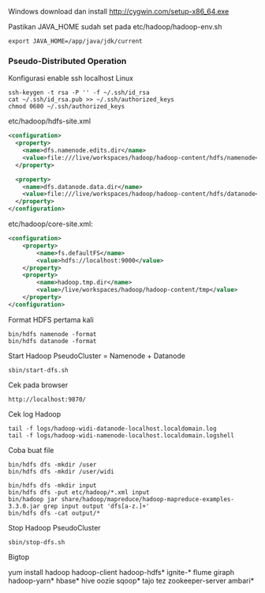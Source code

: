 Windows download dan install http://cygwin.com/setup-x86_64.exe


Pastikan JAVA_HOME sudah set pada etc/hadoop/hadoop-env.sh
```shell
export JAVA_HOME=/app/java/jdk/current
```

### Pseudo-Distributed Operation

Konfigurasi enable ssh localhost Linux
```shell
ssh-keygen -t rsa -P '' -f ~/.ssh/id_rsa
cat ~/.ssh/id_rsa.pub >> ~/.ssh/authorized_keys
chmod 0600 ~/.ssh/authorized_keys

```

etc/hadoop/hdfs-site.xml
```xml
<configuration>
  <property>
    <name>dfs.namenode.edits.dir</name>
    <value>file:///live/workspaces/hadoop/hadoop-content/hdfs/namenode</value>
  </property>

  <property>
    <name>dfs.datanode.data.dir</name>
    <value>file:///live/workspaces/hadoop/hadoop-content/hdfs/datanode</value>
  </property>
</configuration>

```
etc/hadoop/core-site.xml:
```xml
<configuration>
    <property>
        <name>fs.defaultFS</name>
        <value>hdfs://localhost:9000</value>
    </property>
    <property>
        <name>hadoop.tmp.dir</name>
        <value>/live/workspaces/hadoop/hadoop-content/tmp</value>
    </property>
</configuration>
```




Format HDFS pertama kali
```shell
bin/hdfs namenode -format
bin/hdfs datanode -format
```

Start Hadoop PseudoCluster = Namenode + Datanode
```shell
sbin/start-dfs.sh
```

Cek pada browser
```shell
http://localhost:9870/
```

Cek log Hadoop
```shell
tail -f logs/hadoop-widi-datanode-localhost.localdomain.log
tail -f logs/hadoop-widi-namenode-localhost.localdomain.logshell
```

Coba buat file
```shell
bin/hdfs dfs -mkdir /user
bin/hdfs dfs -mkdir /user/widi
```

```shell
bin/hdfs dfs -mkdir input
bin/hdfs dfs -put etc/hadoop/*.xml input
bin/hadoop jar share/hadoop/mapreduce/hadoop-mapreduce-examples-3.3.0.jar grep input output 'dfs[a-z.]+'
bin/hdfs dfs -cat output/*

```

Stop Hadoop PseudoCluster
```shell
sbin/stop-dfs.sh
```

Bigtop

yum install hadoop hadoop-client hadoop-hdfs* ignite-* flume giraph hadoop-yarn* hbase* hive oozie sqoop* tajo tez zookeeper-server ambari*
